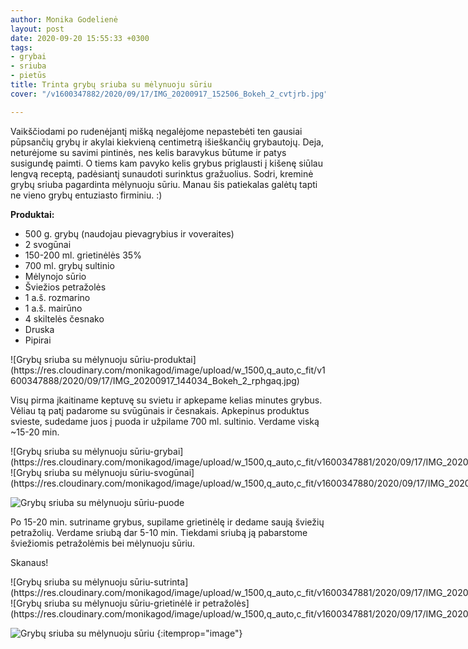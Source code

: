 ```yaml
---
author: Monika Godelienė
layout: post
date: 2020-09-20 15:55:33 +0300
tags:
- grybai
- sriuba
- pietūs
title: Trinta grybų sriuba su mėlynuoju sūriu
cover: "/v1600347882/2020/09/17/IMG_20200917_152506_Bokeh_2_cvtjrb.jpg"

---
```

Vaikščiodami po rudenėjantį mišką negalėjome nepastebėti ten gausiai pūpsančių grybų ir akylai kiekvieną centimetrą išieškančių grybautojų. Deja, neturėjome su savimi pintinės, nes kelis baravykus būtume ir patys susigundę paimti. O tiems kam pavyko kelis grybus priglausti į kišenę siūlau lengvą receptą, padėsiantį sunaudoti surinktus gražuolius. Sodri, kreminė grybų sriuba pagardinta mėlynuoju sūriu. Manau šis patiekalas galėtų tapti ne vieno grybų entuziasto firminiu. :)

**Produktai:**

* <span itemprop="recipeIngredient">500 g. grybų (naudojau pievagrybius ir voveraites)</span>
* <span itemprop="recipeIngredient">2 svogūnai</span>
* <span itemprop="recipeIngredient">150-200 ml. grietinėlės 35%</span>
* <span itemprop="recipeIngredient">700 ml. grybų sultinio</span>
* <span itemprop="recipeIngredient">Mėlynojo sūrio</span>
* <span itemprop="recipeIngredient">Šviežios petražolės</span>
* <span itemprop="recipeIngredient">1 a.š. rozmarino</span>
* <span itemprop="recipeIngredient">1 a.š. mairūno</span>
* <span itemprop="recipeIngredient">4 skiltelės česnako</span>
* <span itemprop="recipeIngredient">Druska</span>
* <span itemprop="recipeIngredient">Pipirai</span>

<div itemprop="recipeInstructions" markdown="1">
![Grybų sriuba su mėlynuoju sūriu-produktai](https://res.cloudinary.com/monikagod/image/upload/w_1500,q_auto,c_fit/v1600347888/2020/09/17/IMG_20200917_144034_Bokeh_2_rphgaq.jpg)  

Visų pirma įkaitiname keptuvę su svietu ir apkepame kelias minutes grybus. Vėliau tą patį padarome su svūgūnais ir česnakais. Apkepinus produktus svieste, sudedame juos į puoda ir užpilame 700 ml. sultinio. Verdame viską ~15-20 min. 

<div class="row">
<div class="six columns" markdown="1">
![Grybų sriuba su mėlynuoju sūriu-grybai](https://res.cloudinary.com/monikagod/image/upload/w_1500,q_auto,c_fit/v1600347881/2020/09/17/IMG_20200917_144812_Bokeh_2_qd3avh.jpg)
</div>
<div class="six columns" markdown="1">
![Grybų sriuba su mėlynuoju sūriu-svogūnai](https://res.cloudinary.com/monikagod/image/upload/w_1500,q_auto,c_fit/v1600347880/2020/09/17/IMG_20200917_145539_Bokeh_2_eyt2a2.jpg)
</div>
</div>  
   
![Grybų sriuba su mėlynuoju sūriu-puode](https://res.cloudinary.com/monikagod/image/upload/w_1500,q_auto,c_fit/v1600347880/2020/09/17/IMG_20200917_145927_Bokeh_2_ezqcbi.jpg)  

Po 15-20 min. sutriname grybus, supilame grietinėlę ir dedame saują šviežių petražolių. Verdame sriubą dar 5-10 min. Tiekdami sriubą ją pabarstome šviežiomis petražolėmis bei mėlynuoju sūriu. 
</div> 
  
Skanaus! 

<div class="row">
<div class="six columns" markdown="1">
![Grybų sriuba su mėlynuoju sūriu-sutrinta](https://res.cloudinary.com/monikagod/image/upload/w_1500,q_auto,c_fit/v1600347881/2020/09/17/IMG_20200917_151112_Bokeh_2_covldo.jpg)
</div>
<div class="six columns" markdown="1">
![Grybų sriuba su mėlynuoju sūriu-grietinėlė ir petražolės](https://res.cloudinary.com/monikagod/image/upload/w_1500,q_auto,c_fit/v1600347881/2020/09/17/IMG_20200917_151206_Bokeh_2_xqw1d7.jpg)
</div>
</div>   
  
![Grybų sriuba su mėlynuoju sūriu](https://res.cloudinary.com/monikagod/image/upload/w_1500,q_auto,c_fit/v1600347881/2020/09/17/IMG_20200917_152422_Bokeh_2_pwbqrz.jpg)
{:itemprop="image"}